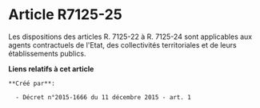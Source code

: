 # Article R7125-25

Les dispositions des articles R. 7125-22 à R. 7125-24 sont applicables aux agents contractuels de l'Etat, des collectivités
territoriales et de leurs établissements publics.

**Liens relatifs à cet article**

	**Créé par**:

	  - Décret n°2015-1666 du 11 décembre 2015 - art. 1

